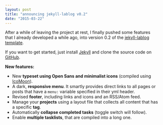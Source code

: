 ```yaml
---
layout: post
title: "announcing jekyll-lablog v0.2"
date: "2015-03-22"
---
```


After a while of leaving the project at rest, I finally pushed some features that I already developed a while ago, into version 0.2 of the [jekyll-lablog template](https://fdschneider.github.io/jekyll-lablog/).

If you want to get started, just install [Jekyll](http://jekyllrb.com/) and clone the source code on [GitHub](https://github.com/fdschneider/jekyll-lablog).

**New features:**

- New **typeset using Open Sans and minimalist icons** (compiled using [IcoMoon](https://icomoon.io/)).
- A dark, **responsive menu**. It smartly provides direct links to all pages or posts that have a `menu:` variable specified in their yml header.
- Revised **footer**, including links and icons and an RSS/Atom feed.
- Manage your **projects** using a layout file that collects all content that has a specific **tag**.
- Automatically **collapse completed tasks** (toggle switch will follow).
- Enable **multiple tasklists**, that are compiled into a long one.

